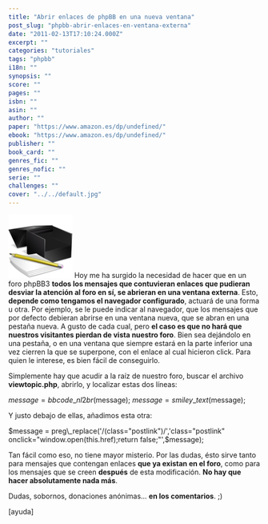 ```yaml
---
title: "Abrir enlaces de phpBB en una nueva ventana"
post_slug: "phpbb-abrir-enlaces-en-ventana-externa"
date: "2011-02-13T17:10:24.000Z"
excerpt: ""
categories: "tutoriales"
tags: "phpbb"
i18n: ""
synopsis: ""
score: ""
pages: ""
isbn: ""
asin: ""
author: ""
paper: "https://www.amazon.es/dp/undefined/"
ebook: "https://www.amazon.es/dp/undefined/"
publisher: ""
book_card: ""
genres_fic: ""
genres_nofic: ""
serie: ""
challenges: ""
cover: "../../default.jpg"
---
```


![tutorial](images/tutorial.png "tutorial") Hoy me ha surgido la necesidad de hacer que en un foro phpBB3 **todos los mensajes que contuvieran enlaces que pudieran desviar la atención al foro en sí, se abrieran en una ventana externa**. Esto, **depende como tengamos el navegador configurado**, actuará de una forma u otra. Por ejemplo, se le puede indicar al navegador, que los mensajes que por defecto debieran abrirse en una ventana nueva, que se abran en una pestaña nueva. A gusto de cada cual, pero **el caso es que no hará que nuestros visitantes pierdan de vista nuestro foro**. Bien sea dejándolo en una pestaña, o en una ventana que siempre estará en la parte inferior una vez cierren la que se superpone, con el enlace al cual hicieron click. Para quien le interese, es bien fácil de conseguirlo.

Simplemente hay que acudir a la raíz de nuestro foro, buscar el archivo **viewtopic.php**, abrirlo, y localizar estas dos líneas:

$message = bbcode\_nl2br($message);
$message = smiley\_text($message);

Y justo debajo de ellas, añadimos esta otra:

$message = preg\_replace('/(class="postlink")/','class="postlink" onclick="window.open(this.href);return false;"',$message);

Tan fácil como eso, no tiene mayor misterio. Por las dudas, ésto sirve tanto para mensajes que contengan enlaces **que ya existan en el foro**, como para los mensajes que se creen **después** de esta modificación. **No hay que hacer absolutamente nada más**.

Dudas, sobornos, donaciones anónimas... **en los comentarios**. ;)

\[ayuda\]
